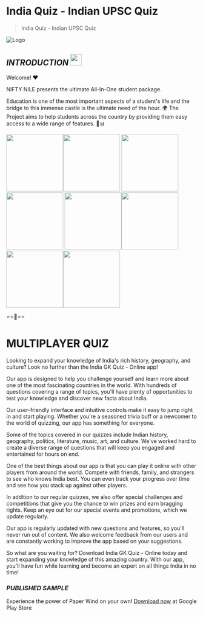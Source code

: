 # **India Quiz - Indian UPSC Quiz**
> India Quiz - Indian UPSC Quiz

![Logo](https://play-lh.googleusercontent.com/PIkk_DrhlQjGimDrVwpE1tBO7uh8APycctzhcZap2mht7Demss8ZWmENuwj0GXJjFA=s48-rw)

## ***INTRODUCTION***  <img src="https://raw.githubusercontent.com/MartinHeinz/MartinHeinz/master/wave.gif" width="30px">

Welcome! ❤

NIFTY NILE presents the ultimate All-In-One student package.

Education is one of the most important aspects of a student's life and the bridge to this immense castle is the ultimate need of the hour. 🌍
The Project aims to help students across the country by providing them easy access to a wide range of features. 📰📊

<img src="https://play-lh.googleusercontent.com/F3dRzI4IE3jo6eTrRIUQal8yG297aKjHMYe2PSIyjk6sP5c2KoDYIuyAVwEUfOFrLyQ=w526-h296-rw" width="150px"><img src="https://play-lh.googleusercontent.com/yisT1DIvWhQvSH-JxifhHrdLhYrHWnlASGI3YWDD5NeAQXqE_DyexzEqRK0ihX1ka0LM=w526-h296-rw" width="150px">
<img src="https://play-lh.googleusercontent.com/4vDrAAvtoM_sR-7OYIlyx54no17Eo2XAImzxBGnwqZvgHJntFS1JH2IovRmV5TNhJw=w526-h296-rw" width="150px">
<img src="https://play-lh.googleusercontent.com/aR-uMI2FbQawGhD065Xu0PewoChVaizK-DxCJOfXzmffYC16K_Ss0e69wyzXNQMnXcio=w526-h296-rw" width="150px">
<img src="https://play-lh.googleusercontent.com/1QKx9-dajiJ6qWcGKpl3m09CfXsZ9GkrnVK0CUppPWLj91e9I9vvUYJtaO63c4QdhnU=w526-h296-rw" width="150px"><img src="https://play-lh.googleusercontent.com/qpr7v5dR-F_foNA20205QKFEpuNzq7GEOw1yPCeZ2v0DTLKEVMU24sUu_DZu7Locew=w526-h296-rw" width="150px"><img src="https://play-lh.googleusercontent.com/AzhkTyad7-ZIH1hm9WFI2GBam0c3fkQoK0M2jJ8YAY3cbaC_BWTHyabmHN5zmsyzLQ=w526-h296-rw" width="150px"><img src="https://play-lh.googleusercontent.com/SNukclj8qwqbCt26X9iIIo3IZlyNT_Ww8TMb6Kl5mVd_XugeVy8fDQz8Q8CsdiKjrw=w526-h296-rw" width="150px">



⭐⭐🌟⭐⭐

# **MULTIPLAYER QUIZ**

Looking to expand your knowledge of India's rich history, geography, and culture? Look no further than the India GK Quiz - Online app!

Our app is designed to help you challenge yourself and learn more about one of the most fascinating countries in the world. With hundreds of questions covering a range of topics, you'll have plenty of opportunities to test your knowledge and discover new facts about India.

Our user-friendly interface and intuitive controls make it easy to jump right in and start playing. Whether you're a seasoned trivia buff or a newcomer to the world of quizzing, our app has something for everyone.

Some of the topics covered in our quizzes include Indian history, geography, politics, literature, music, art, and culture. We've worked hard to create a diverse range of questions that will keep you engaged and entertained for hours on end.

One of the best things about our app is that you can play it online with other players from around the world. Compete with friends, family, and strangers to see who knows India best. You can even track your progress over time and see how you stack up against other players.

In addition to our regular quizzes, we also offer special challenges and competitions that give you the chance to win prizes and earn bragging rights. Keep an eye out for our special events and promotions, which we update regularly.

Our app is regularly updated with new questions and features, so you'll never run out of content. We also welcome feedback from our users and are constantly working to improve the app based on your suggestions.

So what are you waiting for? Download India GK Quiz - Online today and start expanding your knowledge of this amazing country. With our app, you'll have fun while learning and become an expert on all things India in no time!
### ***PUBLISHED SAMPLE***
Experience the power of Paper Wind on your own!
[Download now](https://play.google.com/store/apps/details?id=com.nbird.multiplayerquiztrivia) at Google Play Store
